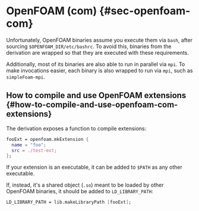 # OpenFOAM (com) {#sec-openfoam-com}

Unfortunately, OpenFOAM binaries assume you execute them via `bash`, after sourcing `$OPENFOAM_DIR/etc/bashrc`.
To avoid this, binaries from the derivation are wrapped so that they are executed with these requirements.

Additionally, most of its binaries are also able to run in parallel via `mpi`.
To make invocations easier, each binary is also wrapped to run via `mpi`, such as `simpleFoam-mpi`.

## How to compile and use OpenFOAM extensions {#how-to-compile-and-use-openfoam-com-extensions}

The derivation exposes a function to compile extensions:

```nix
fooExt = openfoam.mkExtension {
  name = "foo";
  src = ./test-ext;
};
```

If your extension is an executable, it can be added to `$PATH` as any other executable.

If, instead, it's a shared object (`.so`) meant to be loaded by other OpenFOAM binaries, it should be added to `LD_LIBRARY_PATH`:

```nix
LD_LIBRARY_PATH = lib.makeLibraryPath [fooExt];
```
